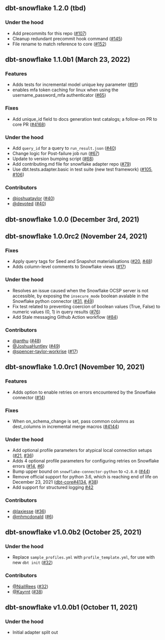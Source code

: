 ## dbt-snowflake 1.2.0 (tbd)

### Under the hood
- Add precommits for this repo ([#107](https://github.com/dbt-labs/dbt-snowflake/pull/107))
- Cleanup redundant precommit hook command ([#145](https://github.com/dbt-labs/dbt-snowflake/pull/145))
- File rename to match reference to core ([#152](https://github.com/dbt-labs/dbt-snowflake/pull/152))

## dbt-snowflake 1.1.0b1 (March 23, 2022)

### Features
- Adds tests for incremental model unique key parameter ([#91](https://github.com/dbt-labs/dbt-snowflake/issues/91))
- enables mfa token caching for linux when using the username_password_mfa authenticator ([#65](https://github.com/dbt-labs/dbt-snowflake/pull/65))

### Fixes
- Add unique\_id field to docs generation test catalogs; a follow-on PR to core PR ([#4168](https://github.com/dbt-labs/dbt-core/pull/4618))

### Under the hood
- Add `query_id` for a query to `run_result.json` ([#40](https://github.com/dbt-labs/dbt-snowflake/pull/40))
- Change logic for Post-failure job run ([#67](https://github.com/dbt-labs/dbt-snowflake/pull/67))
- Update to version bumping script ([#68](https://github.com/dbt-labs/dbt-snowflake/pull/68))
- Add contributing.md file for snowflake adapter repo ([#79](https://github.com/dbt-labs/dbt-snowflake/pull/79))
- Use dbt.tests.adapter.basic in test suite (new test framework) ([#105](https://github.com/dbt-labs/dbt-snowflake/issues/105), [#106](https://github.com/dbt-labs/dbt-snowflake/pull/106))

### Contributors
- [@joshuataylor](https://github.com/joshuataylor) ([#40](https://github.com/dbt-labs/dbt-snowflake/pull/40))
- [@devoted](https://github.com/devoted) ([#40](https://github.com/dbt-labs/dbt-snowflake/pull/40))

## dbt-snowflake 1.0.0 (December 3rd, 2021)

## dbt-snowflake 1.0.0rc2 (November 24, 2021)

### Fixes
- Apply query tags for Seed and Snapshot materialisations ([#20](https://github.com/dbt-labs/dbt-snowflake/issues/20), [#48](https://github.com/dbt-labs/dbt-snowflake/issues/48))
- Adds column-level comments to Snowflake views ([#17](https://github.com/dbt-labs/dbt-snowflake/issues/17))

### Under the hood
- Resolves an issue caused when the Snowflake OCSP server is not accessible, by exposing the `insecure_mode` boolean avalable in the Snowflake python connector ([#31](https://github.com/dbt-labs/dbt-snowflake/issues/31), [#49](https://github.com/dbt-labs/dbt-snowflake/pull/49))
- Fix test related to preventing coercion of boolean values (True, False) to numeric values (0, 1) in query results ([#76](https://github.com/dbt-labs/dbt-snowflake/issues/76))
- Add Stale messaging Github Action workflow ([#84](https://github.com/dbt-labs/dbt-snowflake/pull/84))


### Contributors
- [@anthu](https://github.com/anthu) ([#48](https://github.com/dbt-labs/dbt-snowflake/pull/48))
- [@JoshuaHuntley](https://github.com/JoshuaHuntley) ([#49](https://github.com/dbt-labs/dbt-snowflake/pull/49))
- [@spencer-taylor-workrise](https://github.com/spencer-taylor-workrise) ([#17](https://github.com/dbt-labs/dbt-snowflake/issues/17))

## dbt-snowflake 1.0.0rc1 (November 10, 2021)

### Features
- Adds option to enable retries on errors encountered by the Snowflake connector ([#14](https://github.com/dbt-labs/dbt-snowflake/issues/14))

### Fixes
- When on_schema_change is set, pass common columns as dest_columns in incremental merge macros ([#4144](https://github.com/dbt-labs/dbt-core/issues/4144))

### Under the hood
- Add optional profile parameters for atypical local connection setups ([#21](https://github.com/dbt-labs/dbt-snowflake/issues/21), [#36](https://github.com/dbt-labs/dbt-snowflake/pull/36))
- Adds 4 optional profile parameters for configuring retries on Snowflake errors ([#14](https://github.com/dbt-labs/dbt-snowflake/issues/14), [#6](https://github.com/dbt-labs/dbt-snowflake/pull/6))
- Bump upper bound on `snowflake-connector-python` to `<2.8.0` ([#44](https://github.com/dbt-labs/dbt-snowflake/pull/44))
- Remove official support for python 3.6, which is reaching end of life on December 23, 2021 ([dbt-core#4134](https://github.com/dbt-labs/dbt-core/issues/4134), [#38](https://github.com/dbt-labs/dbt-snowflake/pull/45))
- Add support for structured logging [#42](https://github.com/dbt-labs/dbt-snowflake/pull/42)

### Contributors
- [@laxjesse](https://github.com/laxjesse) ([#36](https://github.com/dbt-labs/dbt-snowflake/pull/36))
- [@mhmcdonald](https://github.com/mhmcdonald) ([#6](https://github.com/dbt-labs/dbt-snowflake/pull/6))

## dbt-snowflake v1.0.0b2 (October 25, 2021)

### Under the hood
- Replace `sample_profiles.yml` with `profile_template.yml`, for use with new `dbt init` ([#32](https://github.com/dbt-labs/dbt-snowflake/pull/32))

### Contributors
- [@NiallRees](https://github.com/NiallRees) ([#32](https://github.com/dbt-labs/dbt-snowflake/pull/32))
- [@Kayrnt](https://github.com/Kayrnt) ([#38](https://github.com/dbt-labs/dbt-snowflake/pull/38))

## dbt-snowflake v1.0.0b1 (October 11, 2021)

### Under the hood

- Initial adapter split out
